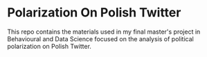 # Polarization On Polish Twitter

This repo contains the materials used in my final master's project in Behavioural and Data Science focused on the analysis of political polarization on Polish Twitter.

